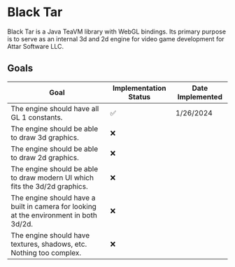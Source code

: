 # Black Tar
Black Tar is a Java TeaVM library with WebGL bindings. Its primary purpose is to serve as an internal 3d and 2d engine for video game development for Attar Software LLC.

## Goals
| Goal | Implementation Status | Date Implemented |
|--------------|-----------|------------|
| The engine should have all GL 1 constants.|✅|1/26/2024|
| The engine should be able to draw 3d graphics. |❌| |
| The engine should be able to draw 2d graphics. |❌| |
| The engine should be able to draw modern UI which fits the 3d/2d graphics. |❌| |
| The engine should have a built in camera for looking at the environment in both 3d/2d. |❌| |
| The engine should have textures, shadows, etc. Nothing too complex. |❌| |
